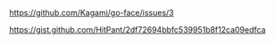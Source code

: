 

https://github.com/Kagami/go-face/issues/3

https://gist.github.com/HitPant/2df72694bbfc539951b8f12ca09edfca

